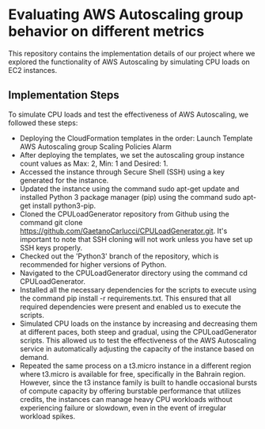 
# Evaluating AWS Autoscaling group behavior on different metrics
This repository contains the implementation details of our project where we explored the functionality of AWS Autoscaling by simulating CPU loads on EC2 instances.

## Implementation Steps
To simulate CPU loads and test the effectiveness of AWS Autoscaling, we followed these steps:

- Deploying the CloudFormation templates in the order:
    Launch Template
    AWS Autoscaling group
    Scaling Policies
    Alarm
- After deploying the templates, we set the autoscaling group  instance count values as Max: 2, Min: 1 and Desired: 1.
- Accessed the instance through Secure Shell (SSH) using a key generated for the instance.
- Updated the instance using the command sudo apt-get update and installed Python 3 package manager (pip) using the command sudo apt-get install python3-pip.
- Cloned the CPULoadGenerator repository from Github using the command git clone https://github.com/GaetanoCarlucci/CPULoadGenerator.git. It's important to note that SSH cloning will not work unless you have set up SSH keys properly.
- Checked out the 'Python3' branch of the repository, which is recommended for higher versions of Python.
- Navigated to the CPULoadGenerator directory using the command cd CPULoadGenerator.
- Installed all the necessary dependencies for the scripts to execute using the command pip install -r requirements.txt. This ensured that all required dependencies were present and enabled us to execute the scripts.
- Simulated CPU loads on the instance by increasing and decreasing them at different paces, both steep and gradual, using the CPULoadGenerator scripts. This allowed us to test the effectiveness of the AWS Autoscaling service in automatically adjusting the capacity of the instance based on demand.
- Repeated the same process on a t3.micro instance in a different region where t3.micro is available for free, specifically in the Bahrain region. However, since the t3 instance family is built to handle occasional bursts of compute capacity by offering burstable performance that utilizes credits, the instances can manage heavy CPU workloads without experiencing failure or slowdown, even in the event of irregular workload spikes.

